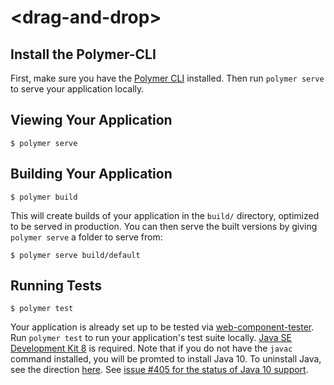 # \<drag-and-drop\>



## Install the Polymer-CLI

First, make sure you have the [Polymer CLI](https://www.npmjs.com/package/polymer-cli) installed. Then run `polymer serve` to serve your application locally.

## Viewing Your Application

```
$ polymer serve
```

## Building Your Application

```
$ polymer build
```

This will create builds of your application in the `build/` directory, optimized to be served in production. You can then serve the built versions by giving `polymer serve` a folder to serve from:

```
$ polymer serve build/default
```

## Running Tests

```
$ polymer test
```

Your application is already set up to be tested via [web-component-tester](https://github.com/Polymer/web-component-tester). Run `polymer test` to run your application's test suite locally. [Java SE Development Kit 8](http://www.oracle.com/technetwork/java/javase/downloads/jdk8-downloads-2133151.html) is required. Note that if you do not have the `javac` command installed, you will be promted to install Java 10. To uninstall Java, see the direction [here](https://www.java.com/en/download/help/mac_uninstall_java.xml). See [issue #405 for the status of Java 10 support](https://github.com/Polymer/tools/issues/405).
